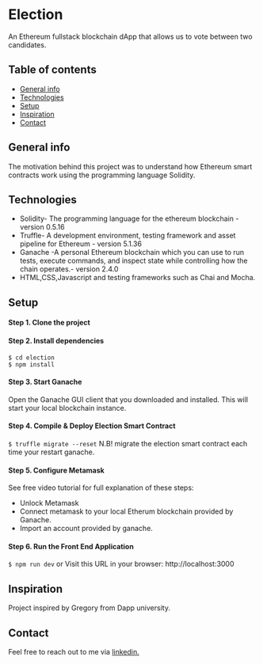 # Election
 An Ethereum fullstack blockchain dApp that allows us to vote between two candidates.

## Table of contents
* [General info](#general-info)
* [Technologies](#technologies)
* [Setup](#setup)
* [Inspiration](#inspiration)
* [Contact](#contact)

## General info
The motivation behind this project was to understand how Ethereum smart contracts work using the programming language Solidity.

## Technologies
* Solidity- The programming language for the ethereum blockchain - version 0.5.16
* Truffle- A development environment, testing framework and asset pipeline for Ethereum - version 5.1.36
* Ganache -A personal Ethereum blockchain which you can use to run tests, execute commands, and inspect state while controlling how the chain operates.- version 2.4.0
* HTML,CSS,Javascript and testing frameworks such as Chai and Mocha.
## Setup
#### Step 1. Clone the project
#### Step 2. Install dependencies
```
$ cd election
$ npm install
```
#### Step 3. Start Ganache
Open the Ganache GUI client that you downloaded and installed. This will start your local blockchain instance.


#### Step 4. Compile & Deploy Election Smart Contract
`$ truffle migrate --reset`
N.B!  migrate the election smart contract each time your restart ganache.

#### Step 5. Configure Metamask
See free video tutorial for full explanation of these steps:
- Unlock Metamask
- Connect metamask to your local Etherum blockchain provided by Ganache.
- Import an account provided by ganache.

#### Step 6. Run the Front End Application
`$ npm run dev` or
Visit this URL in your browser: http://localhost:3000


## Inspiration
Project inspired by Gregory from Dapp university.

## Contact
Feel free to reach out to me via [linkedin.](https://www.linkedin.com/in/dutta-arpan/) 
